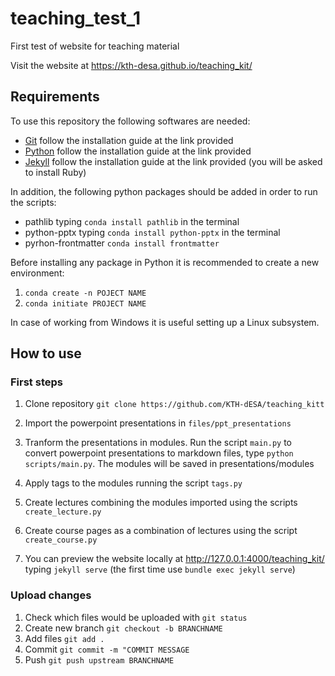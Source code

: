 # teaching_test_1
First test of website for teaching material

Visit the website at https://kth-desa.github.io/teaching_kit/

## Requirements

To use this repository the following softwares are needed:
- [Git](https://git-scm.com/book/en/v2/Getting-Started-Installing-Git) follow the installation guide at the link provided
- [Python](https://www.python.org/downloads/) follow the installation guide at the link provided
- [Jekyll](https://jekyllrb.com/docs/) follow the installation guide at the link provided (you will be asked to install Ruby)

In addition, the following python packages should be added in order to run the scripts:

- pathlib typing  ```conda install pathlib``` in the terminal
- python-pptx typing ```conda install python-pptx``` in the terminal
- pyrhon-frontmatter ```conda install frontmatter```

Before installing any package in Python it is recommended to create a new environment: 
1. ```conda create -n POJECT NAME```
2. ```conda initiate PROJECT NAME```

In case of working from Windows it is useful  setting up a Linux subsystem.

## How to use

### First steps 
1. Clone repository ```git clone https://github.com/KTH-dESA/teaching_kitt```

1. Import the powerpoint presentations in ```files/ppt_presentations```
1. Tranform the presentations in modules. Run the script ```main.py``` to convert powerpoint presentations to markdown files, type ```python scripts/main.py```. The modules will be saved in presentations/modules
1. Apply tags to the modules running the script ```tags.py```
1. Create lectures combining the modules imported using the scripts ```create_lecture.py```
1. Create course pages as a combination of lectures using the script  ```create_course.py```
1. You can preview the website locally at http://127.0.0.1:4000/teaching_kit/ typing ```jekyll serve``` (the first time use ```bundle exec jekyll serve```)

### Upload changes
1. Check which files would be uploaded with ```git status```
1. Create new branch ```git checkout -b BRANCHNAME```
1. Add files ```git add . ```
1. Commit ```git commit -m "COMMIT MESSAGE```
1. Push ```git push upstream BRANCHNAME```
